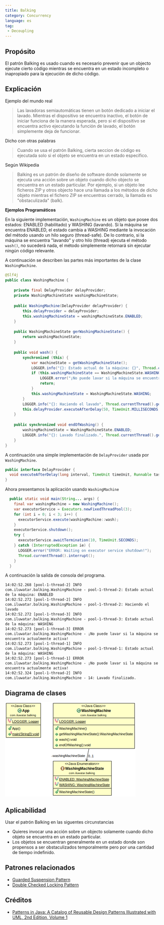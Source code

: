 ```yaml
---
title: Balking
category: Concurrency
language: es
tag:
 - Decoupling
---
```


## Propósito

El patrón Balking es usado cuando es necesario prevenir que un objecto ejecute cierto código mientras se encuentra en un estado incompleto o inapropiado para la ejecución de dicho código.

## Explicación

Ejemplo del mundo real

> Las lavadoras semiautomáticas tienen un botón dedicado a iniciar el lavado. Mientras el dispositivo
> se encuentra inactivo, el botón de iniciar funciona de la manera esperada, pero si el dispositivo 
> se encuentra activo ejecutando la función de lavado, el botón simplemente deja de funcionar. 

Dicho con otras palabras

> Cuando se usa el patrón Balking, cierta seccion de código es ejecutada solo si el objeto se 
> encuentra en un estado específico. 

Según Wikipedia

> Balking es un patrón de diseño de software donde solamente se ejecuta una acción sobre un objeto 
> cuando dicho objecto se encuentra en un estado particular. Por ejemplo, si un objeto lee ficheros ZIP y 
> otros objecto hace una llamada a los métodos de dicho objeto mientras el fichero ZIP se encuentras cerrado,
> la llamada es "obstaculizada" (balk).

**Ejemplos Programáticos**

En la siguiente implementación, `WashingMachine` es un objeto que posee dos estados: ENABLED (habilitado) y WASHING (lavando). Si la máquina se encuentra ENABLED, el estado cambia a WASHING mediante la invocación del método usando un hilo seguro (thread-safe). De lo contrario, si la máquina se encuentra "lavando" y otro hilo (thread) ejecuta el método `wash()`, no sucederá nada, el método simplemente retornará sin ejecutar ningún código relevante.

A continuación se describen las partes más importantes de la clase `WashingMachine`.

```java
@Slf4j
public class WashingMachine {
    
    private final DelayProvider delayProvider;
    private WashingMachineState washingMachineState;

    public WashingMachine(DelayProvider delayProvider) {
        this.delayProvider = delayProvider;
        this.washingMachineState = washingMachineState.ENABLED;
    }

    public WashingMachineState gerWashingMachineState() {
        return washingMachineState;
    }

    public void wash() {
        synchronized (this) {
            var machineState = getWashingMachineState();
            LOGGER.info("{}: Estado actual de la máquina: {}", Thread.currentThread().getName(), machineState);
            if (this.washingMachineState == WashingMachineState.WASHING) {
                LOGGER.error("¡No puede lavar si la máquina se encuentra actualmente activa!");
                return;
            }
            this.washingMachineState = WashingMachineState.WASHING;
        }
        LOGGER.info("{}: Haciendo el lavado", Thread.currentThread().getName());
        this.delayProvider.executeAfterDelay(50, TimeUnit.MILLISECONDS, this::endOfWashing); 
    }

    public synchronized void endOfWashing() {
        washingMachineState = WashingMachineState.ENABLED;
        LOGGER.info("{}: Lavado finalizado.", Thread.currentThread().getId();)
    }
}
```

A continuación una simple implementación de `DelayProvider` usada por `WashingMachine`.

```java
public interface DelayProvider {
  void executeAfterDelay(long interval, TimeUnit timeUnit, Runnable task);
}
```

Ahora presentamos la aplicación usando `WashingMachine`

```java
  public static void main(String... args) {
    final var washingMachine = new WashingMachine();
    var executorService = Executors.newFixedThreadPool(3);
    for (int i = 0; i < 3; i++) {
      executorService.execute(washingMachine::wash);
    }
    executorService.shutdown();
    try {
      executorService.awaitTermination(10, TimeUnit.SECONDS);
    } catch (InterruptedException ie) {
      LOGGER.error("ERROR: Waiting on executor service shutdown!");
      Thread.currentThread().interrupt();
    }
  }
```

A continuación la salida de consola del programa. 

```
14:02:52.268 [pool-1-thread-2] INFO com.iluwatar.balking.WashingMachine - pool-1-thread-2: Estado actual de la máquina: ENABLED
14:02:52.272 [pool-1-thread-2] INFO com.iluwatar.balking.WashingMachine - pool-1-thread-2: Haciendo el lavado
14:02:52.272 [pool-1-thread-3] INFO com.iluwatar.balking.WashingMachine - pool-1-thread-3: Estado actual de la máquina: WASHING
14:02:52.273 [pool-1-thread-3] ERROR com.iluwatar.balking.WashingMachine - ¡No puede lavar si la máquina se encuentra actualmente activa!
14:02:52.273 [pool-1-thread-1] INFO com.iluwatar.balking.WashingMachine - pool-1-thread-1: Estado actual de la máquina: WASHING
14:02:52.273 [pool-1-thread-1] ERROR com.iluwatar.balking.WashingMachine - ¡No puede lavar si la máquina se encuentra actualmente activa!
14:02:52.324 [pool-1-thread-2] INFO com.iluwatar.balking.WashingMachine - 14: Lavado finalizado.
```

## Diagrama de clases

![alt text](../../../balking/etc/balking.png "Diagrama de clases de Balking")

## Aplicabilidad

Usar el patrón Balking en las siguentes circunstancias

* Quieres invocar una acción sobre un objecto solamente cuando dicho objeto se encuentra en un estado particular.
* Los objetos se encuentran generalmente en un estado donde son propensos a ser obstaculizados temporalmente pero por una cantidad de tiempo indefinido.

## Patrones relacionados

* [Guarded Suspension Pattern](https://java-design-patterns.com/patterns/guarded-suspension/)
* [Double Checked Locking Pattern](https://java-design-patterns.com/patterns/double-checked-locking/)

## Créditos

* [Patterns in Java: A Catalog of Reusable Design Patterns Illustrated with UML, 2nd Edition, Volume 1](https://www.amazon.com/gp/product/0471227293/ref=as_li_qf_asin_il_tl?ie=UTF8&tag=javadesignpat-20&creative=9325&linkCode=as2&creativeASIN=0471227293&linkId=0e39a59ffaab93fb476036fecb637b99)